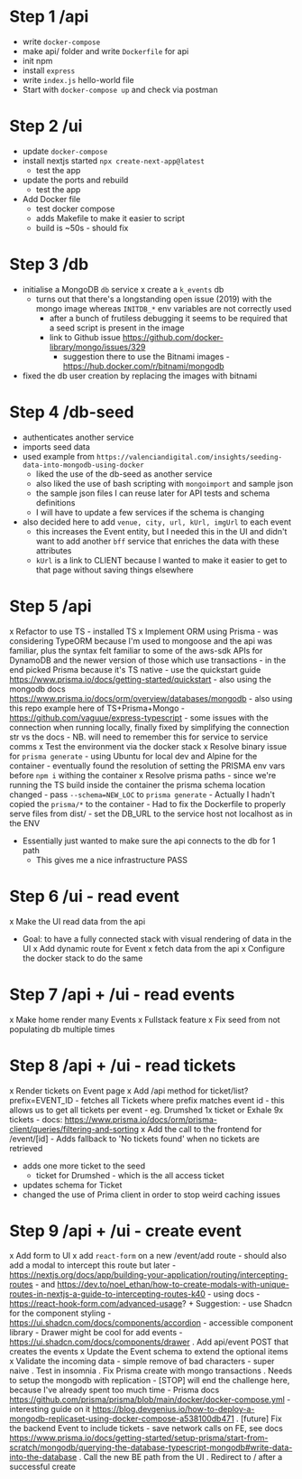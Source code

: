 # Step 1 /api

- write `docker-compose`
- make api/ folder and write `Dockerfile` for api
- init npm
- install `express`
- write `index.js` hello-world file
- Start with `docker-compose up` and check via postman

# Step 2 /ui

- update `docker-compose`
- install nextjs started `npx create-next-app@latest`
    - test the app
- update the ports and rebuild
    - test the app
- Add Docker file
    - test docker compose
    - adds Makefile to make it easier to script
    + build is ~50s - should fix

# Step 3 /db

- initialise a MongoDB `db` service
x create a `k_events` db 
    - turns out that there's a longstanding open issue (2019) with the mongo image whereas `INITDB_*` env variables are not correctly used
        - after a bunch of frutiless debugging it seems to be required that a seed script is present in the image
        - link to Github issue https://github.com/docker-library/mongo/issues/329
            - suggestion there to use the Bitnami images - https://hub.docker.com/r/bitnami/mongodb
- fixed the db user creation by replacing the images with bitnami

# Step 4 /db-seed

- authenticates another service
- imports seed data
- used example from `https://valenciandigital.com/insights/seeding-data-into-mongodb-using-docker` 
    - liked the use of the db-seed as another service
    - also liked the use of bash scripting with `mongoimport` and sample json 
    - the sample json files I can reuse later for API tests and schema definitions
    - I will have to update a few services if the schema is changing
- also decided here to add `venue, city, url, kUrl, imgUrl` to each event
    - this increases the Event entity, but I needed this in the UI and didn't want to add another `bff` service that enriches the data with these attributes
    - `kUrl` is a link to CLIENT because I wanted to make it easier to get to that page without saving things elsewhere

# Step 5 /api

x Refactor to use TS 
    - installed TS
x Implement ORM  using Prisma
    - was considering TypeORM because I'm used to mongoose and the api was familiar, plus the syntax felt familiar to some of the aws-sdk APIs for DynamoDB and the newer version of those which use transactions
    - in the end picked Prisma because it's TS native
    - use the quickstart guide https://www.prisma.io/docs/getting-started/quickstart
    - also using the mongodb docs https://www.prisma.io/docs/orm/overview/databases/mongodb 
    - also using this repo example here of TS+Prisma+Mongo - https://github.com/vaguue/express-typescript
    - some issues with the connection when running locally, finally fixed by simplifying the connection str vs the docs
        - NB. will need to remember this for service to service comms
x Test the environment via the docker stack
    x Resolve binary issue for `prisma generate` 
        - using Ubuntu for local dev and Alpine for the container
        - eventually found the resolution of setting the PRISMA env vars before `npm i` withing the container
    x Resolve prisma paths
        - since we're running the TS build inside the container the prisma schema location changed
        - pass `--schema=NEW_LOC` to `prisma generate`
        - Actually I hadn't copied the `prisma/*` to the container
        - Had to fix the Dockerfile to properly serve files from dist/ 
    - set the DB_URL to the service host not localhost as in the ENV     
- Essentially just wanted to make sure the api connects to the db for 1 path
    - This gives me a nice infrastructure PASS 

# Step 6 /ui - read event

x Make the UI read data from the api
- Goal: to have a fully connected stack with visual rendering of data in the UI
x Add dynamic route for Event
    x fetch data from the api
x Configure the docker stack to do the same

# Step 7 /api + /ui - read events 

x Make home render many Events
    x Fullstack feature
x Fix seed from not populating db multiple times

# Step 8 /api + /ui - read tickets

x Render tickets on Event page
x Add /api method for ticket/list?prefix=EVENT_ID
    - fetches all Tickets where prefix matches event id
    - this allows us to get all tickets per event
        - eg. Drumshed 1x ticket or Exhale 9x tickets
    - docs: https://www.prisma.io/docs/orm/prisma-client/queries/filtering-and-sorting
x Add the call to the frontend for /event/[id]
    - Adds fallback to 'No tickets found' when no tickets are retrieved
- adds one more ticket to the seed 
    - ticket for Drumshed - which is the all access ticket
- updates schema for Ticket
- changed the use of Prima client in order to stop weird caching issues

# Step 9 /api + /ui - create event

x Add form to UI
    x add `react-form` on a new /event/add route
    - should also add a modal to intercept this route but later
        - https://nextjs.org/docs/app/building-your-application/routing/intercepting-routes
        - and https://dev.to/noel_ethan/how-to-create-modals-with-unique-routes-in-nextjs-a-guide-to-intercepting-routes-k40
    - using docs - https://react-hook-form.com/advanced-usage?
    + Suggestion:
        - use Shadcn for the component styling
            - https://ui.shadcn.com/docs/components/accordion
            - accessible component library
        - Drawer might be cool for add events 
            - https://ui.shadcn.com/docs/components/drawer
. Add api/event POST that creates the events 
    x Update the Event schema to extend the optional items
    x Validate the incoming data
        - simple remove of bad characters - super naive
    . Test in insomnia
        . Fix Prisma create with mongo transactions
            . Needs to setup the mongodb with replication
            - [STOP] will end the challenge here, because I've already spent too much time
            - Prisma docs https://github.com/prisma/prisma/blob/main/docker/docker-compose.yml
            - interesting guide on it https://blog.devgenius.io/how-to-deploy-a-mongodb-replicaset-using-docker-compose-a538100db471
. [future] Fix the backend Event to include tickets
    - save network calls on FE, see docs https://www.prisma.io/docs/getting-started/setup-prisma/start-from-scratch/mongodb/querying-the-database-typescript-mongodb#write-data-into-the-database
. Call the new BE path from the UI
. Redirect to / after a successful create
